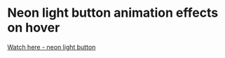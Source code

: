 # Neon light button animation effects on hover

<a href="https://druzhkova.github.io/Neon-light-button-animation-effects-on-hover-CSS-snake-border/">Watch here - neon light button</a>
